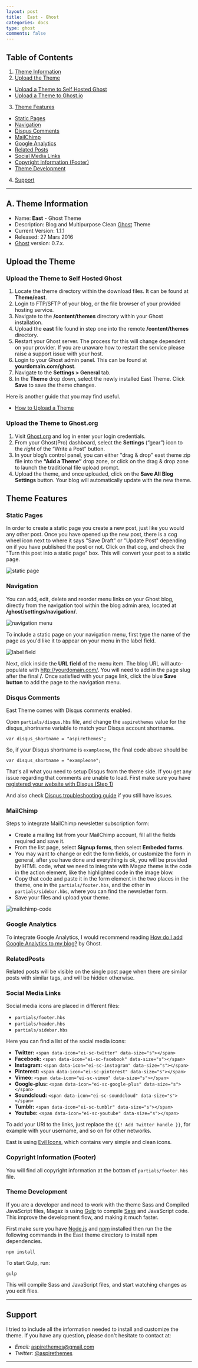 ```yaml
---
layout: post
title:  East - Ghost
categories: docs
type: ghost
comments: false
---
```


## Table of Contents

1. [Theme Information](#theme-information)
2. [Upload the Theme](#upload-the-theme)
  - [Upload a Theme to Self Hosted Ghost](#upload-the-theme-to-self-hosted-ghost)
  - [Upload a Theme to Ghost.io](#upload-the-theme-to-ghostorg)
3. [Theme Features](#theme-features)
  - [Static Pages](#static-pages)
  - [Navigation](#navigation)
  - [Disqus Comments](#disqus-comments)
  - [MailChimp](#mailchimp)
  - [Google Analytics](#google-analytics)
  - [Related Posts](#relatedposts)
  - [Social Media Links](#social-media-links)
  - [Copyright Information (Footer)](#copyright-information-footer)
  - [Theme Development](#theme-development)
4. [Support](#support)

* * *

## A. Theme Information

* Name: **East** - Ghost Theme
* Description: Blog and Multipurpose Clean [Ghost](https://ghost.org/) Theme
* Current Version: 1.1.1
* Released: 27 Mars 2016
* [Ghost](https://ghost.org/) version: 0.7.x.

## Upload the Theme

### Upload the Theme to Self Hosted Ghost

1. Locate the theme directory within the download files. It can be found at **Theme/east**.
2. Login to FTP/SFTP of your blog, or the file browser of your provided hosting service.
3. Navigate to the **/content/themes** directory within your Ghost installation.
4. Upload the **east** file found in step one into the remote **/content/themes** directory.
5. Restart your Ghost server. The process for this will change dependent on your provider. If you are unaware how to restart the service please raise a support issue with your host.
6. Login to your Ghost admin panel. This can be found at **yourdomain.com/ghost**.
7. Navigate to the **Settings > General** tab.
8. In the **Theme** drop down, select the newly installed East Theme. Click **Save** to save the theme changes.

Here is another guide that you may find useful.

* [How to Upload a Theme](https://www.ghostforbeginners.com/how-to-upload-a-theme/)

### Upload the Theme to Ghost.org

1. Visit [Ghost.org](https://ghost.org/) and log in enter your login credentials.
2. From your Ghost(Pro) dashboard, select the **Settings** (“gear”) icon to the _right_ of the “Write a Post” button.
3. In your blog’s control panel, you can either "drag & drop" east theme zip file into the **“Add a Theme”** drop zone, or click on the drag & drop zone to launch the traditional file upload prompt.
4. Upload the theme, and once uploaded, click on the **Save All Blog Settings** button. Your blog will automatically update with the new theme.

## Theme Features

### Static Pages

In order to create a static page you create a new post, just like you would any other post. Once you have opened up the new post, there is a cog wheel icon next to where it says "Save Draft" or "Update Post" depending on if you have published the post or not. Click on that cog, and check the "Turn this post into a static page" box. This will convert your post to a static page.

![static page](/images/docs/ghost/east/staticpage.png)

### Navigation

You can add, edit, delete and reorder menu links on your Ghost blog, directly from the navigation tool within the blog admin area, located at **/ghost/settings/navigation/**.

![navigation menu](/images/docs/ghost/east/navigation-edit.png)

To include a static page on your navigation menu, first type the name of the page as you'd like it to appear on your menu in the label field.

![label field](/images/docs/ghost/east/label-field.png)

Next, click inside the **URL field** of the menu item. The blog URL will auto-populate with http://yourdomain.com/. You will need to add in the page slug after the final **/**. Once satisfied with your page link, click the blue **Save button** to add the page to the navigation menu.

### Disqus Comments

East Theme comes with Disqus comments enabled.

Open `partials/disqus.hbs` file, and change the `aspirethemes` value for the disqus_shortname variable to match your Disqus account shortname.

```
var disqus_shortname = "aspirethemes";
```

So, if your Disqus shortname is `exampleone`, the final code above should be

```
var disqus_shortname = "exampleone";
```

That's all what you need to setup Disqus from the theme side. If you get any issue regarding that comments are unable to load. First make sure you have [registered your website with Disqus (Step 1)](https://help.disqus.com/customer/portal/articles/466182-publisher-quick-start-guide)

And also check [Disqus troubleshooting guide](https://help.disqus.com/customer/portal/articles/472007-i-m-receiving-the-message-%22we-were-unable-to-load-disqus-%22) if you still have issues.

### MailChimp

Steps to integrate MailChimp newsletter subscription form:

- Create a mailing list from your MailChimp account, fill all the fields required and save it.
- From the list page, select **Signup forms**, then select **Embeded forms**.
- You may want to change or edit the form fields, or customize the form in general, after you have done and everything is ok, you will be provided by HTML code, what we need to integrate with Magaz theme is the code in the action element, like the highlighted code in the image blow.
- Copy that code and paste it in the form element in the two places in the theme, one in the `partials/footer.hbs`, and the other in `partials/sidebar.hbs`, where you can find the newsletter form.
- Save your files and upload your theme.

![mailchimp-code](/images/docs/ghost/east/mailchimp-code.png)

### Google Analytics

To integrate Google Analytics, I would recommend reading [How do I add Google Analytics to my blog?](http://support.ghost.org/add-google-analytics-blog/) by Ghost.

### RelatedPosts

Related posts will be visible on the single post page when there are similar posts with similar tags, and will be hidden otherwise.

### Social Media Links

Social media icons are placed in different files:

- `partials/footer.hbs`
- `partials/header.hbs`
- `partials/sidebar.hbs`

Here you can find a list of the social media icons:

- **Twitter:** `<span data-icon="ei-sc-twitter" data-size="s"></span>`
- **Facebook:** `<span data-icon="ei-sc-facebook" data-size="s"></span>`
- **Instagram:** `<span data-icon="ei-sc-instagram" data-size="s"></span>`
- **Pinterest:** `<span data-icon="ei-sc-pinterest" data-size="s"></span>`
- **Vimeo:** `<span data-icon="ei-sc-vimeo" data-size="s"></span>`
- **Google-plus:** `<span data-icon="ei-sc-google-plus" data-size="s"></span>`
- **Soundcloud:** `<span data-icon="ei-sc-soundcloud" data-size="s"></span>`
- **Tumblr:** `<span data-icon="ei-sc-tumblr" data-size="s"></span>`
- **Youtube:** `<span data-icon="ei-sc-youtube" data-size="s"></span>`

To add your URl to the links, just replace the `{{! Add Twitter handle }}`, for example with your username, and so on for other networks.

East is using [Evil Icons](http://evil-icons.io/), which contains very simple and clean icons.

### Copyright Information (Footer)

You will find all copyright information at the bottom of `partials/footer.hbs` file.

### Theme Development

If you are a developer and need to work with the theme Sass and Compiled JavaScript files, Magaz is using [Gulp](https://github.com/gulpjs/gulp) to compile [Sass](http://sass-lang.com/) and JavaScript code. This improve the development flow, and making it much faster.

First make sure you have [Node.js](https://nodejs.org/en/) and [npm](https://www.npmjs.com/) installed then run the the following commands in the East theme directory to install npm dependencies.

```
npm install
```

To start Gulp, run:

```
gulp
```

This will compile Sass and JavaScript files, and start watching changes as you edit files.

* * *

## Support

I tried to include all the information needed to install and customize the theme. If you have any question, please don't hesitate to contact at:

* _Email:_ [aspirethemes@gmail.com](mailto:aspirethemes@gmail.com)
* _Twitter:_ [@aspirethemes](https://twitter.com/aspirethemes)

* * *